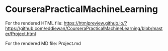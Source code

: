 # CourseraPracticalMachineLearning

For the rendered HTML file: https://htmlpreview.github.io/?https://github.com/eddiewan/CourseraPracticalMachineLearning/blob/master/Project.html 

For the rendered MD file: Project.md